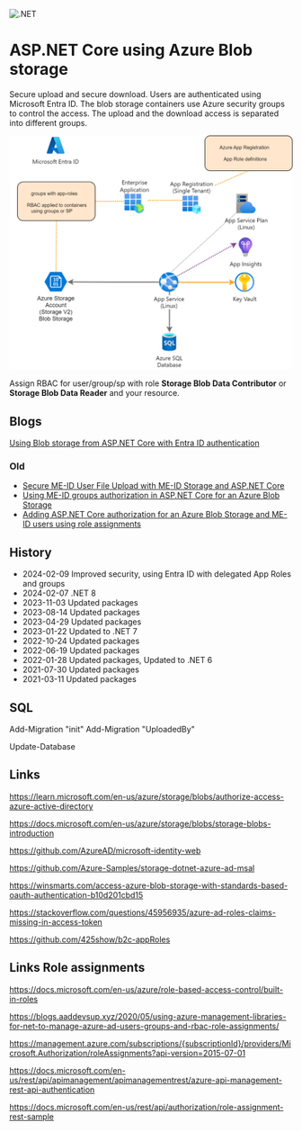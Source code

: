 ![.NET](https://github.com/damienbod/AspNetCoreAzureAdAzureStorage/workflows/.NET/badge.svg)

# ASP.NET Core using Azure Blob storage 

Secure upload and secure download. Users are authenticated using Microsoft Entra ID. The blob storage containers use Azure security groups to control the access. The upload and the download access is separated into different groups. 

![security-context](https://github.com/damienbod/AspNetCoreEntraIdBlobStorage/blob/main/Images/diagrams.png)

Assign RBAC for user/group/sp with role **Storage Blob Data Contributor** or **Storage Blob Data Reader** and your resource.

## Blogs

[Using Blob storage from ASP.NET Core with Entra ID authentication](https://damienbod.com)

### Old

- [Secure ME-ID User File Upload with ME-ID Storage and ASP.NET Core](https://damienbod.com/2021/02/08/secure-azure-ad-user-account-file-upload-with-azure-ad-storage-and-asp-net-core)
- [Using ME-ID groups authorization in ASP.NET Core for an Azure Blob Storage](https://damienbod.com/2021/03/01/using-azure-ad-groups-authorization-in-asp-net-core-for-an-azure-blob-storage)
- [Adding ASP.NET Core authorization for an Azure Blob Storage and ME-ID users using role assignments](https://damienbod.com/2021/02/16/adding-asp-net-core-authorization-for-an-azure-blob-storage-and-azure-ad-users-using-role-assignments)

## History

- 2024-02-09 Improved security, using Entra ID with delegated App Roles and groups
- 2024-02-07 .NET 8
- 2023-11-03 Updated packages
- 2023-08-14 Updated packages
- 2023-04-29 Updated packages
- 2023-01-22 Updated to .NET 7
- 2022-10-24 Updated packages
- 2022-06-19 Updated packages
- 2022-01-28 Updated packages, Updated to .NET 6
- 2021-07-30 Updated packages
- 2021-03-11 Updated packages

## SQL

Add-Migration "init" 
Add-Migration "UploadedBy" 

Update-Database 

## Links

https://learn.microsoft.com/en-us/azure/storage/blobs/authorize-access-azure-active-directory

https://docs.microsoft.com/en-us/azure/storage/blobs/storage-blobs-introduction

https://github.com/AzureAD/microsoft-identity-web

https://github.com/Azure-Samples/storage-dotnet-azure-ad-msal

https://winsmarts.com/access-azure-blob-storage-with-standards-based-oauth-authentication-b10d201cbd15

https://stackoverflow.com/questions/45956935/azure-ad-roles-claims-missing-in-access-token

https://github.com/425show/b2c-appRoles

## Links Role assignments

https://docs.microsoft.com/en-us/azure/role-based-access-control/built-in-roles

https://blogs.aaddevsup.xyz/2020/05/using-azure-management-libraries-for-net-to-manage-azure-ad-users-groups-and-rbac-role-assignments/

https://management.azure.com/subscriptions/{subscriptionId}/providers/Microsoft.Authorization/roleAssignments?api-version=2015-07-01

https://docs.microsoft.com/en-us/rest/api/apimanagement/apimanagementrest/azure-api-management-rest-api-authentication

https://docs.microsoft.com/en-us/rest/api/authorization/role-assignment-rest-sample

